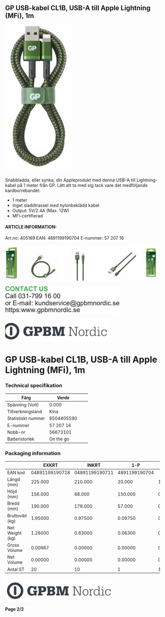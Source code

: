 ## GP USB-kabel CL1B, USB-A till Apple Lightning (MFi), 1m

![](_page_0_Picture_3.jpeg)

Snabbladda, eller synka, din Appleprodukt med denna USB-A till Lightning-kabel på 1 meter från GP. Lätt att ta med sig tack vare det medföljande kardborrebandet. 

- 1 meter
- Inget sladdtrassel med nylonbeklädd kabel
- Output: 5V/2.4A (Max. 12W)
- MFi-certifierad

#### **ARTICLE INFORMATION:**

Art.no: 405169 EAN: 4891199190704 E-nummer: 57 207 16

![](_page_0_Picture_11.jpeg)

![](_page_0_Picture_12.jpeg)

![](_page_0_Picture_13.jpeg)

# GP USB-kabel CL1B, USB-A till Apple Lightning (MFi), 1m

### **Technical specifikation**

| Färg               | Verde      |  |  |
|--------------------|------------|--|--|
| Spänning (Volt)    | 0.000      |  |  |
| Tillverkningsland  | Kina       |  |  |
| Statistiskt nummer | 8504405590 |  |  |
| E-nummer           | 57 207 16  |  |  |
| Nobb-nr            | 56673101   |  |  |
| Batteristorlek     | On the go  |  |  |

### **Packaging information**

|                 | EXKRT          | INKRT          | 1-P           | ST       |
|-----------------|----------------|----------------|---------------|----------|
| EAN kod         | 04891199190728 | 04891199190711 | 4891199190704 |          |
| Längd (mm)      | 225.000        | 210.000        | 20.000        | 1000.000 |
| Höjd (mm)       | 156.000        | 68.000         | 150.000       | 0.000    |
| Bredd (mm)      | 190.000        | 178.000        | 57.000        | 0.000    |
| Bruttovikt (kg) | 1.95000        | 0.97500        | 0.09750       | 0.09750  |
| Net Weight (kg) | 1.26000        | 0.63000        | 0.06300       | 0.06300  |
| Gross Volume    | 0.00667        | 0.00000        | 0.00000       | 0.00033  |
| Net Volume      | 0.00000        | 0.00000        | 0.00000       | 0.00000  |
| Antal ST        | 20             | 10             | 1             | 1        |

![](_page_1_Picture_7.jpeg)

**Page 2/2**